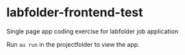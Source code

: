 # labfolder-frontend-test
Single page app coding exercise for labfolder job application

Run `au run` in the projectfolder to view the app.
